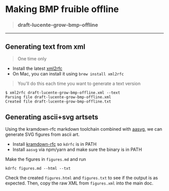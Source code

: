 Making BMP fruible offline
==========================

> ### draft-lucente-grow-bmp-offline

- - -

Generating text from xml
------------------------

> One time only

* Install the latest [xml2rfc](https://xml2rfc.tools.ietf.org/)
* On Mac, you can install it using ```brew install xml2rfc```

> You'll do this each time you want to generate a text version

```
$ xml2rfc draft-lucente-grow-bmp-offline.xml --text
Parsing file draft-lucente-grow-bmp-offline.xml
Created file draft-lucente-grow-bmp-offline.txt
```

Generating ascii+svg artsets
----------------------------

Using the kramdown-rfc markdown toolchain combined with
[aasvg](https://github.com/martinthomson/aasvg/), we can generate
SVG figures from ascii art.

* Install [kramdown-rfc](https://github.com/cabo/kramdown-rfc/) so `kdrfc` is in PATH
* Install `aasvg` via npm/yarn and make sure the binary is in PATH

Make the figures in `figures.md` and run
```
kdrfc figures.md --html --txt
```

Check the created `figures.html` and `figures.txt` to see if the output is as
expected. Then, copy the raw XML from `figures.xml` into the main doc.
